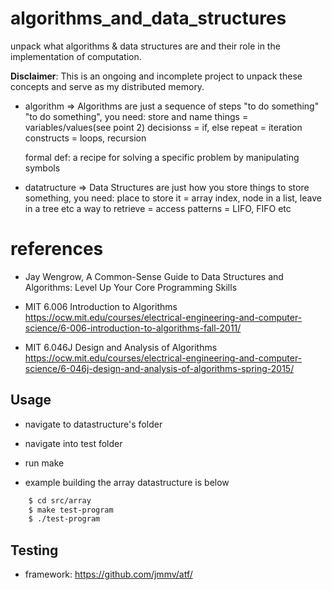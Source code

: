 # algorithms_and_data_structures

unpack what algorithms & data structures are and their role in the implementation of computation.

**Disclaimer**: This is an ongoing and incomplete project to unpack these concepts and serve as my distributed memory.

* algorithm => Algorithms are just a sequence of steps "to do something"
    "to do something", you need:
        store and name things = variables/values(see point 2)
        decisionss = if, else
        repeat = iteration constructs = loops, recursion

    formal def: a recipe for solving a specific problem by manipulating symbols

* datatructure => Data Structures are just how you store things
    to store something, you need:
        place to store it = array index, node in a list, leave in a tree etc
        a way to retrieve = access patterns = LIFO, FIFO etc

# references

* Jay Wengrow, A Common-Sense Guide to Data Structures and Algorithms: Level Up Your Core Programming Skills

* MIT 6.006 Introduction to Algorithms
    https://ocw.mit.edu/courses/electrical-engineering-and-computer-science/6-006-introduction-to-algorithms-fall-2011/


* MIT 6.046J Design and Analysis of Algorithms
    https://ocw.mit.edu/courses/electrical-engineering-and-computer-science/6-046j-design-and-analysis-of-algorithms-spring-2015/

## Usage
* navigate to datastructure's folder
* navigate into test folder
* run make

* example building the array datastructure is below
```zsh
    $ cd src/array
    $ make test-program
    $ ./test-program
```

## Testing
* framework: https://github.com/jmmv/atf/